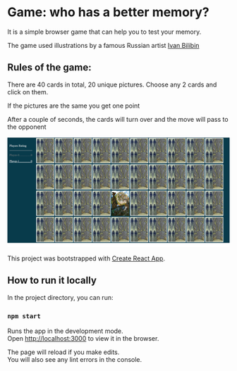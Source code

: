 # Game: who has a better memory?

It is a simple browser game that can help you to test your memory.

The game used illustrations by a famous Russian artist [Ivan Bilibin](https://en.wikipedia.org/wiki/Ivan_Bilibin)

## Rules of the game:

There are 40 cards in total, 20 unique pictures. Сhoose any 2 cards and click on them.

If the pictures are the same you get one point

After a couple of seconds, the cards will turn over and the move will pass to the opponent

![screenshot](game_sreenshot.png)


This project was bootstrapped with [Create React App](https://github.com/facebook/create-react-app).

## How to run it locally

In the project directory, you can run:

### `npm start`

Runs the app in the development mode.\
Open [http://localhost:3000](http://localhost:3000) to view it in the browser.

The page will reload if you make edits.\
You will also see any lint errors in the console.